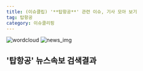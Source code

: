 ```yaml
---
title: (이슈클립) '**탑항공**' 관련 이슈, 기사 모아 보기
tag: 탑항공
category: 이슈클리핑
---
```

![wordcloud](https://s3.ap-northeast-2.amazonaws.com/lyrics101-wordcloud/2018-10-03-1538554343.png)
![news_img](https://user-images.githubusercontent.com/42597476/44507050-1206f400-a6e4-11e8-8d98-7ffbfebb353f.png)
## **'**탑항공**'** 뉴스속보 검색결과

